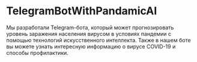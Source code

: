 # TelegramBotWithPandamicAI
Мы разработали Telegram-бота, который может прогнозировать уровень заражения населения вирусом в условиях пандемии с помощью технологий искусственного интеллекта. Также в нашем боте вы можете узнать интересную информацию о вирусе COVID-19 и способы профилактики.
